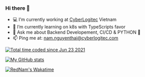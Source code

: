### Hi there 👋

- 💻 I’m currently working at [CyberLogitec](https://www.linkedin.com/company/cyberlogitec) Vietnam
- 🌱 I’m currently learning on k8s with TypeScripts favor
- 💬 Ask me about Backend Developement, CI/CD & PYTHON 🐍
- 📫 Ping me at: nam.nguyenthai@cyberlogitec.com

<a href="https://wakatime.com/@RedNam"><img src="https://wakatime.com/badge/user/ccd2e878-5697-4d34-8d6e-01a95c39aacf.svg" alt="Total time coded since Jun 23 2021" /></a>

[![My GitHub stats](https://rednam-github-readme-stats.vercel.app/api?username=rednam-ntn&count_private=true&show_icons=true&theme=ayu-mirage&hide_border=true&border_radius=10&include_all_commits=true&cache_seconds=1800&custom_title=My%20GitHub%20Stats)](https://github.com/rednam-ntn/github-readme-stats)

[![RedNam's Wakatime](https://rednam-github-readme-stats.vercel.app/api/wakatime?username=RedNam&show_icons=true&theme=ayu-mirage&hide_border=true&border_radius=10&layout=compact&cache_seconds=1800&hide=Other&custom_title=My%20Most%20Languages&langs_count=10)](https://github.com/rednam-ntn/github-readme-stats)

<!--

<a href="#">
  <img align="center" src="https://github-readme-stats-nxis0fxo0-rednam-ntn.vercel.app/api/top-langs?username=rednam-ntn&show_icons=true&theme=ayu-mirage&hide_border=true&border_radius=10&layout=compact" />
</a>

<a href="#">
  <img align="center" src="https://github-readme-stats-nxis0fxo0-rednam-ntn.vercel.app/api/wakatime?username=RedNam&show_icons=true&theme=ayu-mirage&hide_border=true&border_radius=10&layout=compact" />
</a>
-->
